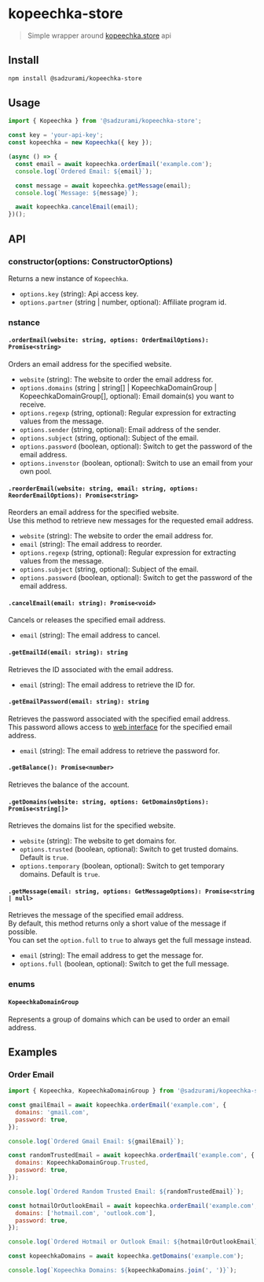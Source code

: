 # kopeechka-store

> Simple wrapper around [kopeechka.store](https://faq.kopeechka.store/) api

## Install

```sh
npm install @sadzurami/kopeechka-store
```

## Usage

```js
import { Kopeechka } from '@sadzurami/kopeechka-store';

const key = 'your-api-key';
const kopeechka = new Kopeechka({ key });

(async () => {
  const email = await kopeechka.orderEmail('example.com');
  console.log(`Ordered Email: ${email}`);

  const message = await kopeechka.getMessage(email);
  console.log(`Message: ${message}`);

  await kopeechka.cancelEmail(email);
})();
```

## API

### constructor(options: ConstructorOptions)

Returns a new instance of `Kopeechka`.

- `options.key` (string): Api access key.
- `options.partner` (string | number, optional): Affiliate program id.

### nstance

#### `.orderEmail(website: string, options: OrderEmailOptions): Promise<string>`

Orders an email address for the specified website.

- `website` (string): The website to order the email address for.
- `options.domains` (string | string[] | KopeechkaDomainGroup | KopeechkaDomainGroup[], optional): Email domain(s) you want to receive.
- `options.regexp` (string, optional): Regular expression for extracting values from the message.
- `options.sender` (string, optional): Email address of the sender.
- `options.subject` (string, optional): Subject of the email.
- `options.password` (boolean, optional): Switch to get the password of the email address.
- `options.invenstor` (boolean, optional): Switch to use an email from your own pool.

#### `.reorderEmail(website: string, email: string, options: ReorderEmailOptions): Promise<string>`

Reorders an email address for the specified website.\
Use this method to retrieve new messages for the requested email address.

- `website` (string): The website to order the email address for.
- `email` (string): The email address to reorder.
- `options.regexp` (string, optional): Regular expression for extracting values from the message.
- `options.subject` (string, optional): Subject of the email.
- `options.password` (boolean, optional): Switch to get the password of the email address.

#### `.cancelEmail(email: string): Promise<void>`

Cancels or releases the specified email address.

- `email` (string): The email address to cancel.

#### `.getEmailId(email: string): string`

Retrieves the ID associated with the email address.

- `email` (string): The email address to retrieve the ID for.

#### `.getEmailPassword(email: string): string`

Retrieves the password associated with the specified email address.\
This password allows access to [web interface](https://webmail.kopeechka.store/) for the specified email address.

- `email` (string): The email address to retrieve the password for.

#### `.getBalance(): Promise<number>`

Retrieves the balance of the account.

#### `.getDomains(website: string, options: GetDomainsOptions): Promise<string[]>`

Retrieves the domains list for the specified website.

- `website` (string): The website to get domains for.
- `options.trusted` (boolean, optional): Switch to get trusted domains. Default is `true`.
- `options.temporary` (boolean, optional): Switch to get temporary domains. Default is `true`.

#### `.getMessage(email: string, options: GetMessageOptions): Promise<string | null>`

Retrieves the message of the specified email address.\
By default, this method returns only a short value of the message if possible.\
You can set the `option.full` to `true` to always get the full message instead.

- `email` (string): The email address to get the message for.
- `options.full` (boolean, optional): Switch to get the full message.

### enums

#### `KopeechkaDomainGroup`

Represents a group of domains which can be used to order an email address.

## Examples

### Order Email

```js
import { Kopeechka, KopeechkaDomainGroup } from '@sadzurami/kopeechka-store';

const gmailEmail = await kopeechka.orderEmail('example.com', {
  domains: 'gmail.com',
  password: true,
});

console.log(`Ordered Gmail Email: ${gmailEmail}`);

const randomTrustedEmail = await kopeechka.orderEmail('example.com', {
  domains: KopeechkaDomainGroup.Trusted,
  password: true,
});

console.log(`Ordered Random Trusted Email: ${randomTrustedEmail}`);

const hotmailOrOutlookEmail = await kopeechka.orderEmail('example.com', {
  domains: ['hotmail.com', 'outlook.com'],
  password: true,
});

console.log(`Ordered Hotmail or Outlook Email: ${hotmailOrOutlookEmail}`);

const kopeechkaDomains = await kopeechka.getDomains('example.com');

console.log(`Kopeechka Domains: ${kopeechkaDomains.join(', ')}`);
```

